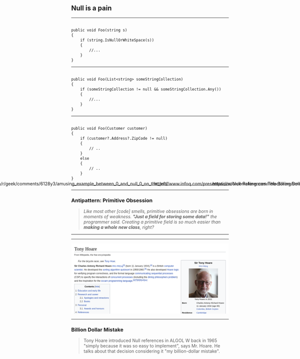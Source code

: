 ## Null is a pain

----

<pre><code data-noescape data-trim class="lang-csharp hljs">
public void Foo(<span class="highlightcode">string s</span>)
{
    <span class="highlightcode">if (string.IsNullOrWhiteSpace(s))</span>
    {
        //...
    }
}
</code></pre>

----

<pre><code data-noescape data-trim class="lang-csharp hljs">
public void Foo(<span class="highlightcode">List&lt;string&gt; someStringCollection</span>)
{
    <span class="highlightcode">if (someStringCollection != null && someStringCollection.Any())</span>
    {
        //...
    }
}
</code></pre>

----

<pre><code data-noescape data-trim class="lang-csharp hljs">
public void Foo(<span class="highlightcode">Customer customer</span>)
{
    <span class="highlightcode">if (customer?.Address?.ZipCode != null)</span>
    {
        // ..
    }
    else
    {
        // ..
    }
}
</code></pre>

----

<!-- .slide: data-background="resources/drawio/null.png" -->

<div style="position: absolute; top: 630px; left: -16%;">
  <p class="img-src-plain">https://www.reddit.com/r/geek/comments/6128y3/amusing_example_between_0_and_null_0_on_the_left/</p>
</div>


----

### Antipattern: Primitive Obsession

> *Like most other [code] smells, primitive obsessions are born in moments of weakness. **"Just a field for storing some data!"** the programmer said. Creating a primitive field is so much easier than **making a whole new class**, right?*

<div style="position: absolute; top: 630px; right: -16%;">
  <p class="img-src-plain">https://sourcemaking.com/refactoring/smells/primitive-obsession</p>
</div>

----

<!-- .slide: data-background="images/Sir_Tony_Hoare_IMG_5125-wikipedia.jpg" -->

----

![img](images/tony-hoare-wikipedia.png)

----

<!-- .slide: data-background="images/Sir_Tony_Hoare_IMG_5125-wikipedia.jpg" data-state="dimmed" -->

### Billion Dollar Mistake

> Tony Hoare introduced Null references in ALGOL W back in 1965 "simply because it was so easy to implement", says Mr. Hoare. He talks about that decision considering it "my billion-dollar mistake".

<div style="position: absolute; top: 630px; right: -16%;">
  <p class="img-src-plain">https://www.infoq.com/presentations/Null-References-The-Billion-Dollar-Mistake-Tony-Hoare</p>
</div>


